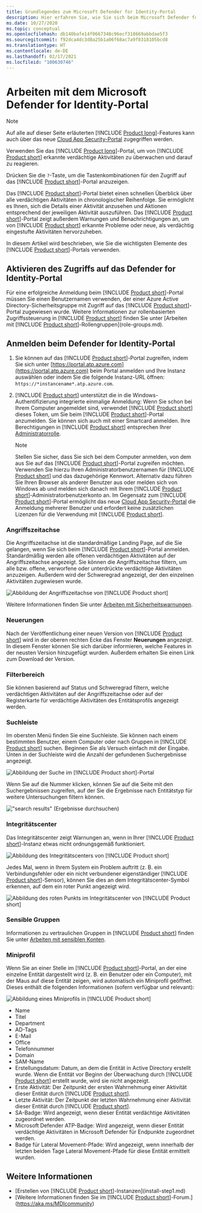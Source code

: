 ```yaml
---
title: Grundlegendes zum Microsoft Defender for Identity-Portal
description: Hier erfahren Sie, wie Sie sich beim Microsoft Defender for Identity-Portal anmelden, und erhalten Informationen zu den Komponenten des Portals.
ms.date: 10/27/2020
ms.topic: conceptual
ms.openlocfilehash: db140bafe14f0667348c96ecf318669abbdae5f3
ms.sourcegitcommit: f92dca4dc3d8a25b1a06f68ac7a9f8318105bcd8
ms.translationtype: HT
ms.contentlocale: de-DE
ms.lasthandoff: 02/17/2021
ms.locfileid: "100630746"
---
```

# <a name="working-with-the-microsoft-defender-for-identity-portal"></a>Arbeiten mit dem Microsoft Defender for Identity-Portal

> [!NOTE]
> Auf alle auf dieser Seite erläuterten [!INCLUDE [Product long](includes/product-long.md)]-Features kann auch über das neue [Cloud App Security-Portal](https://portal.cloudappsecurity.com) zugegriffen werden.

Verwenden Sie das [!INCLUDE [Product long](includes/product-long.md)]-Portal, um von [!INCLUDE [Product short](includes/product-short.md)] erkannte verdächtige Aktivitäten zu überwachen und darauf zu reagieren.

Drücken Sie die `?`-Taste, um die Tastenkombinationen für den Zugriff auf das [!INCLUDE [Product short](includes/product-short.md)]-Portal anzuzeigen.

Das [!INCLUDE [Product short](includes/product-short.md)]-Portal bietet einen schnellen Überblick über alle verdächtigen Aktivitäten in chronologischer Reihenfolge. Sie ermöglicht es Ihnen, sich die Details einer Aktivität anzusehen und Aktionen entsprechend der jeweiligen Aktivität auszuführen. Das [!INCLUDE [Product short](includes/product-short.md)]-Portal zeigt außerdem Warnungen und Benachrichtigungen an, um von [!INCLUDE [Product short](includes/product-short.md)] erkannte Probleme oder neue, als verdächtig eingestufte Aktivitäten hervorzuheben.

In diesem Artikel wird beschrieben, wie Sie die wichtigsten Elemente des [!INCLUDE [Product short](includes/product-short.md)]-Portals verwenden.

## <a name="enabling-access-to-the-defender-for-identity-portal"></a>Aktivieren des Zugriffs auf das Defender for Identity-Portal

Für eine erfolgreiche Anmeldung beim [!INCLUDE [Product short](includes/product-short.md)]-Portal müssen Sie einen Benutzernamen verwenden, der einer Azure Active Directory-Sicherheitsgruppe mit Zugriff auf das [!INCLUDE [Product short](includes/product-short.md)]-Portal zugewiesen wurde.
Weitere Informationen zur rollenbasierten Zugriffssteuerung in [!INCLUDE [Product short](includes/product-short.md)] finden Sie unter [Arbeiten mit [!INCLUDE [Product short](includes/product-short.md)]-Rollengruppen](role-groups.md).

## <a name="logging-into-the-defender-for-identity-portal"></a>Anmelden beim Defender for Identity-Portal

1. Sie können auf das [!INCLUDE [Product short](includes/product-short.md)]-Portal zugreifen, indem Sie sich unter [https://portal.atp.azure.com](https://portal.atp.azure.com) beim Portal anmelden und Ihre Instanz auswählen oder indem Sie die folgende Instanz-URL öffnen: `https://*instancename*.atp.azure.com`.

1. [!INCLUDE [Product short](includes/product-short.md)] unterstützt die in die Windows-Authentifizierung integrierte einmalige Anmeldung: Wenn Sie schon bei Ihrem Computer angemeldet sind, verwendet [!INCLUDE [Product short](includes/product-short.md)] dieses Token, um Sie beim [!INCLUDE [Product short](includes/product-short.md)]-Portal anzumelden. Sie können sich auch mit einer Smartcard anmelden. Ihre Berechtigungen in [!INCLUDE [Product short](includes/product-short.md)] entsprechen Ihrer [Administratorrolle](role-groups.md).

   > [!NOTE]
   > Stellen Sie sicher, dass Sie sich bei dem Computer anmelden, von dem aus Sie auf das [!INCLUDE [Product short](includes/product-short.md)]-Portal zugreifen möchten. Verwenden Sie hierzu Ihren Administratorbenutzernamen für [!INCLUDE [Product short](includes/product-short.md)] und das dazugehörige Kennwort. Alternativ dazu führen Sie Ihren Browser als anderer Benutzer aus oder melden sich von Windows ab und melden sich danach mit Ihrem [!INCLUDE [Product short](includes/product-short.md)]-Administratorbenutzerkonto an. Im Gegensatz zum [!INCLUDE [Product short](includes/product-short.md)]-Portal ermöglicht das neue [Cloud App Security-Portal](https://portal.cloudappsecurity.com) die Anmeldung mehrerer Benutzer und erfordert keine zusätzlichen Lizenzen für die Verwendung mit [!INCLUDE [Product short](includes/product-short.md)].

### <a name="attack-time-line"></a>Angriffszeitachse

Die Angriffszeitachse ist die standardmäßige Landing Page, auf die Sie gelangen, wenn Sie sich beim [!INCLUDE [Product short](includes/product-short.md)]-Portal anmelden. Standardmäßig werden alle offenen verdächtigen Aktivitäten auf der Angriffszeitachse angezeigt. Sie können die Angriffszeitachse filtern, um alle bzw. offene, verworfene oder unterdrückte verdächtige Aktivitäten anzuzeigen. Außerdem wird der Schweregrad angezeigt, der den einzelnen Aktivitäten zugewiesen wurde.

![Abbildung der Angriffszeitachse von [!INCLUDE [Product short](includes/product-short.md)]](media/sa-timeline.png)

Weitere Informationen finden Sie unter [Arbeiten mit Sicherheitswarnungen](working-with-suspicious-activities.md).

### <a name="whats-new"></a>Neuerungen

Nach der Veröffentlichung einer neuen Version von [!INCLUDE [Product short](includes/product-short.md)] wird in der oberen rechten Ecke das Fenster **Neuerungen** angezeigt. In diesem Fenster können Sie sich darüber informieren, welche Features in der neusten Version hinzugefügt wurden. Außerdem erhalten Sie einen Link zum Download der Version.

### <a name="filtering-panel"></a>Filterbereich

Sie können basierend auf Status und Schweregrad filtern, welche verdächtigen Aktivitäten auf der Angriffszeitachse oder auf der Registerkarte für verdächtige Aktivitäten des Entitätsprofils angezeigt werden.

<a name="search-bar"></a>

### <a name="search-bar"></a>Suchleiste

Im obersten Menü finden Sie eine Suchleiste. Sie können nach einem bestimmten Benutzer, einem Computer oder nach Gruppen in [!INCLUDE [Product short](includes/product-short.md)] suchen. Beginnen Sie als Versuch einfach mit der Eingabe. Unten in der Suchleiste wird die Anzahl der gefundenen Suchergebnisse angezeigt.

![Abbildung der Suche im [!INCLUDE [Product short](includes/product-short.md)]-Portal](media/workspace-portal-search.png)

Wenn Sie auf die Nummer klicken, können Sie auf die Seite mit den Suchergebnissen zugreifen, auf der Sie die Ergebnisse nach Entitätstyp für weitere Untersuchungen filtern können.

!["search results" (Ergebnisse durchsuchen)](media/search-results.png)

### <a name="health-center"></a>Integritätscenter

Das Integritätscenter zeigt Warnungen an, wenn in Ihrer [!INCLUDE [Product short](includes/product-short.md)]-Instanz etwas nicht ordnungsgemäß funktioniert.

![Abbildung des Integritätscenters von [!INCLUDE [Product short](includes/product-short.md)]](media/health-issue.png)

Jedes Mal, wenn in Ihrem System ein Problem auftritt (z. B. ein Verbindungsfehler oder ein nicht verbundener eigenständiger [!INCLUDE [Product short](includes/product-short.md)]-Sensor), können Sie dies an dem Integritätscenter-Symbol erkennen, auf dem ein roter Punkt angezeigt wird.

![Abbildung des roten Punkts im Integritätscenter von [!INCLUDE [Product short](includes/product-short.md)]](media/health-bar.png)

### <a name="sensitive-groups"></a>Sensible Gruppen

Informationen zu vertraulichen Gruppen in [!INCLUDE [Product short](includes/product-short.md)] finden Sie unter [Arbeiten mit sensiblen Konten](manage-sensitive-honeytoken-accounts.md).

### <a name="mini-profile"></a>Miniprofil

Wenn Sie an einer Stelle im [!INCLUDE [Product short](includes/product-short.md)]-Portal, an der eine einzelne Entität dargestellt wird (z. B. ein Benutzer oder ein Computer), mit der Maus auf diese Entität zeigen, wird automatisch ein Miniprofil geöffnet. Dieses enthält die folgenden Informationen (sofern verfügbar und relevant):

![Abbildung eines Miniprofils in [!INCLUDE [Product short](includes/product-short.md)]](media/mini-profile.png)

- Name
- Titel
- Department
- AD-Tags
- E-Mail
- Office
- Telefonnummer
- Domain
- SAM-Name
- Erstellungsdatum: Datum, an dem die Entität in Active Directory erstellt wurde. Wenn die Entität vor Beginn der Überwachung durch [!INCLUDE [Product short](includes/product-short.md)] erstellt wurde, wird sie nicht angezeigt.
- Erste Aktivität: Der Zeitpunkt der ersten Wahrnehmung einer Aktivität dieser Entität durch [!INCLUDE [Product short](includes/product-short.md)].
- Letzte Aktivität: Der Zeitpunkt der letzten Wahrnehmung einer Aktivität dieser Entität durch [!INCLUDE [Product short](includes/product-short.md)].
- SA-Badge: Wird angezeigt, wenn dieser Entität verdächtige Aktivitäten zugeordnet werden.
- Microsoft Defender ATP-Badge: Wird angezeigt, wenn dieser Entität verdächtige Aktivitäten in Microsoft Defender für Endpunkte zugeordnet werden.
- Badge für Lateral Movement-Pfade: Wird angezeigt, wenn innerhalb der letzten beiden Tage Lateral Movement-Pfade für diese Entität ermittelt wurden.

## <a name="see-also"></a>Weitere Informationen

- [Erstellen von [!INCLUDE [Product short](includes/product-short.md)]-Instanzen](install-step1.md)
- [Weitere Informationen finden Sie im [!INCLUDE [Product short](includes/product-short.md)]-Forum.](https://aka.ms/MDIcommunity)
